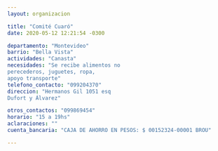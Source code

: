 ```yaml
---
layout: organizacion

title: "Comité Cuaró"
date: 2020-05-12 12:21:54 -0300

departamento: "Montevideo"
barrio: "Bella Vista"
actividades: "Canasta"
necesidades: "Se recibe alimentos no
perecederos, juguetes, ropa,
apoyo transporte"
telefono_contacto: "099204370"
direccion: "Hermanos Gil 1051 esq
Dufort y Álvarez"

otros_contactos: "099869454"
horario: "15 a 19hs"
aclaraciones: ""
cuenta_bancaria: "CAJA DE AHORRO EN PESOS: $ 00152324-00001 BROU"

---
```

